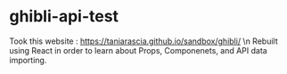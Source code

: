 # ghibli-api-test
Took this website : https://taniarascia.github.io/sandbox/ghibli/ \n Rebuilt using React in order to learn about Props, Componenets, and API data importing.
